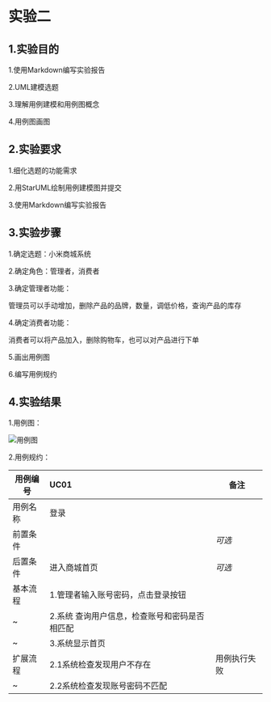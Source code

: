 # 实验二
## 1.实验目的
1.使用Markdown编写实验报告

2.UML建模选题

3.理解用例建模和用例图概念

4.用例图画图
## 2.实验要求
1.细化选题的功能需求

2.用StarUML绘制用例建模图并提交

3.使用Markdown编写实验报告
## 3.实验步骤
1.确定选题：小米商城系统

2.确定角色：管理者，消费者

3.确定管理者功能：

管理员可以手动增加，删除产品的品牌，数量，调低价格，查询产品的库存

4.确定消费者功能：

消费者可以将产品加入，删除购物车，也可以对产品进行下单

5.画出用例图

6.编写用例规约
## 4.实验结果
1.用例图：

![用例图](https://github.com/hrt123456/uml-modeling-2020/blob/master/students/1714080902535/UseCaseDiagram1.jpg)


2.用例规约：

用例编号 | UC01 | 备注
-|:-|-
用例名称 | 登录 |
前置条件 |      | *可选*
后置条件 |  进入商城首页    | *可选*
基本流程 | 1.管理者输入账号密码，点击登录按钮  |
~ |2.系统 查询用户信息，检查账号和密码是否相匹配 |
~ |3.系统显示首页  |
扩展流程 | 2.1系统检查发现用户不存在  | 用例执行失败
~ |2.2系统检查发现账号密码不匹配 |

